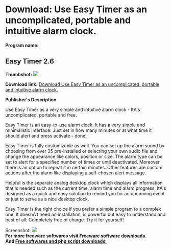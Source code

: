 # Download: Use Easy Timer as an uncomplicated, portable and intuitive alarm clock.

**Program name:**

## Easy Timer 2.6

  
**Thumbshot:** ![](http://www.freewarefiles.com/screenshot/easy_timer.jpg)   
  
**Download link:** [Download Use Easy Timer as an uncomplicated, portable and intuitive alarm clock.](http://freesoftwares.boysofts.com/Easy-Timer_program_58427.html)  
  


**Publisher's Description**  
  


Use Easy Timer as a very simple and intuitive alarm clock - ItA's uncomplicated, portable and free. 

Easy Timer is an easy-to-use alarm clock. It has a very simple and minimalistic interface: Just set in how many minutes or at what time it should alert and press activate - done!

Easy Timer is fully customizable as well. You can set up the alarm sound by choosing from over 35 pre-installed or selecting your own audio file and change the appearance like colors, position or size. The alarm type can be set to alert for a specified number of times or until deactivated. Moreover there is an option to repeat it in certain minutes. Other features are custom actions after the alarm like displaying a self-chosen alert message.

Helpful is the separate analog desktop clock which displays all information that is needed such as the current time, alarm time and alarm progress. ItA's designed as a quick and easy solution to remind you for an upcoming event or just to serve as a nice desktop clock.

Easy Timer is the right choice if you prefer a simple program to a complex one. It doesnA't need an installation, is powerful but easy to understand and best of all: Completely free of charge. Try it for yourself!

  
  
Screenshot: ![](http://www.freewarefiles.com/screenshot/easy_timer.jpg)   
**For more freeware softwares visit [Freeware software downloads.](http://freesoftwares.boysofts.com/)**   
**And [Free softwares and php script downloads.](http://www.boysofts.com/)**
